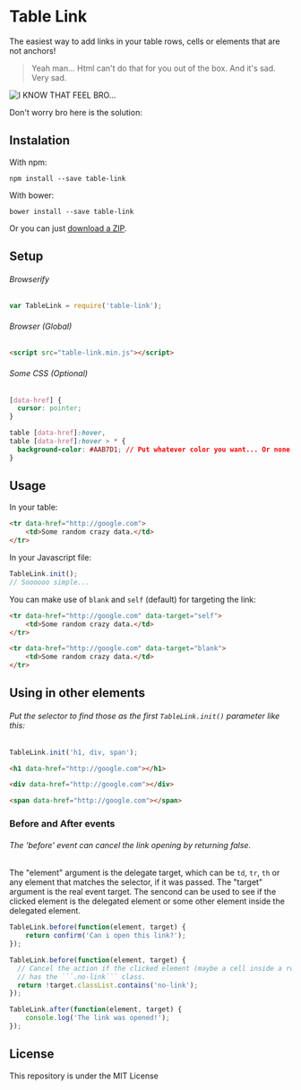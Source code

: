 # Table Link 

The easiest way to add links in your table rows, cells or elements that are not anchors!

> Yeah man... Html can't do that for you out of the box. And it's sad. Very sad.

![I KNOW THAT FEEL BRO...](http://i0.kym-cdn.com/photos/images/original/000/107/432/i_hug_that_feel.png)

Don't worry bro here is the solution:

## Instalation
With npm:
```
npm install --save table-link
```

With bower:
```
bower install --save table-link
```

Or you can just [download a ZIP](https://github.com/brunoti/table-link/archive/master.zip).

## Setup

###### Browserify
``` js
var TableLink = require('table-link');
```

###### Browser (Global)
``` html
<script src="table-link.min.js"></script>
```

###### Some CSS (Optional)
``` CSS
[data-href] {
  cursor: pointer;
}

table [data-href]:hover,
table [data-href]:hover > * {
  background-color: #AAB7D1; // Put whatever color you want... Or none.
}
```


## Usage

In your table:

``` html
<tr data-href="http://google.com">
    <td>Some random crazy data.</td>
</tr>
```

In your Javascript file:

``` js
TableLink.init();
// Soooooo simple...
```

You can make use of ```blank``` and ```self``` (default) for targeting the link:

``` html
<tr data-href="http://google.com" data-target="self">
    <td>Some random crazy data.</td>
</tr>
```

``` html
<tr data-href="http://google.com" data-target="blank">
    <td>Some random crazy data.</td>
</tr>
```

## Using in other elements

###### Put the selector to find those as the first ```TableLink.init()``` parameter like this:

``` js
TableLink.init('h1, div, span');
```

``` html
<h1 data-href="http://google.com"></h1>

<div data-href="http://google.com"></div>

<span data-href="http://google.com"></span>
```
### Before and After events

###### The 'before' event can cancel the link opening by returning false.

The "element" argument is the delegate target, which can be ```td```, ```tr```,  ```th``` or any element that matches the selector, if it was passed.
The "target" argument is the real event target. The sencond can be used to see if the clicked element is the delegated element or some other element inside the delegated element.

``` js
TableLink.before(function(element, target) {
    return confirm('Can i open this link?');
});
```

``` js
TableLink.before(function(element, target) {
  // Cancel the action if the clicked element (maybe a cell inside a row[data-href])
  // has the ```.no-link``` class.
  return !target.classList.contains('no-link');
});
```

``` js
TableLink.after(function(element, target) {
    console.log('The link was opened!');
});
```

## License

This repository is under the MIT License

